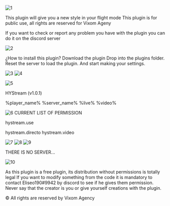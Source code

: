 ![1](https://user-images.githubusercontent.com/76890298/162628367-42d620f8-e09c-4775-8276-798e182ed0fb.png)

This plugin will give you a new style in your flight mode
This plugin is for public use, all rights are reserved for Vixom Ageny

If you want to check or report any problem you have with the plugin you can do it on the discord server

![2](https://user-images.githubusercontent.com/76890298/162628388-3b262276-0fe3-48eb-9767-26235263fefb.png)

¿How to install this plugin?
Download the plugin
Drop into the plugins folder.
Reset the server to load the plugin.
And start making your settings.

![3](https://user-images.githubusercontent.com/76890298/162628395-06f74510-6bd6-408b-a3ef-e0c85897208e.png)
![4](https://user-images.githubusercontent.com/76890298/162628402-be04e26c-4262-4495-bab1-b96ebe18051f.png)

![5](https://user-images.githubusercontent.com/76890298/162628411-f785578e-9a77-4f55-bca0-5f7a6df103b9.png)

HYStream (v1.0.1)

%player_name%
%server_name%
%live%
%video%

![6](https://user-images.githubusercontent.com/76890298/162628429-cf6db6c2-1943-4595-9e31-8df5ba5fb434.png)
CURRENT LIST OF PERMISSION

hystream.use

hystream.directo
hystream.video

![7](https://user-images.githubusercontent.com/76890298/162628440-609a15b0-468d-4f97-b66a-d4fd10dcd35f.png)
![8](https://user-images.githubusercontent.com/76890298/162628453-ccb60b21-b06e-4b4c-847e-7ef15ae353b0.png)
![9](https://user-images.githubusercontent.com/76890298/162628455-a9f4afab-e9ce-4485-be56-23bbcd568433.png)

THERE IS NO SERVER...

![10](https://user-images.githubusercontent.com/76890298/162628476-d22cf81d-576b-4ad1-a963-4150bae561a1.png)

As this plugin is a free plugin, its distribution without permissions is totally legal If you want to modify something from the code it is mandatory to contact Eliseo190#9942 by discord to see if he gives them permission.
Never say that the creator is you or give yourself creations with the plugin.

© All rights are reserved by Vixom Agency 


